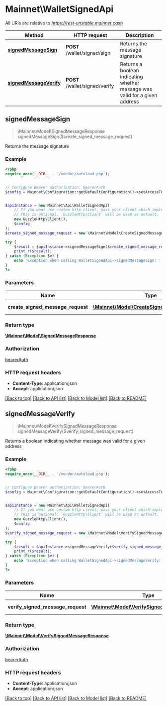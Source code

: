 # Mainnet\WalletSignedApi

All URIs are relative to *https://rest-unstable.mainnet.cash*

Method | HTTP request | Description
------------- | ------------- | -------------
[**signedMessageSign**](WalletSignedApi.md#signedMessageSign) | **POST** /wallet/signed/sign | Returns the message signature
[**signedMessageVerify**](WalletSignedApi.md#signedMessageVerify) | **POST** /wallet/signed/verify | Returns a boolean indicating whether message was valid for a given address



## signedMessageSign

> \Mainnet\Model\SignedMessageResponse signedMessageSign($create_signed_message_request)

Returns the message signature

### Example

```php
<?php
require_once(__DIR__ . '/vendor/autoload.php');


// Configure Bearer authorization: bearerAuth
$config = Mainnet\Configuration::getDefaultConfiguration()->setAccessToken('YOUR_ACCESS_TOKEN');


$apiInstance = new Mainnet\Api\WalletSignedApi(
    // If you want use custom http client, pass your client which implements `GuzzleHttp\ClientInterface`.
    // This is optional, `GuzzleHttp\Client` will be used as default.
    new GuzzleHttp\Client(),
    $config
);
$create_signed_message_request = new \Mainnet\Model\CreateSignedMessageRequest(); // \Mainnet\Model\CreateSignedMessageRequest | Sign a message

try {
    $result = $apiInstance->signedMessageSign($create_signed_message_request);
    print_r($result);
} catch (Exception $e) {
    echo 'Exception when calling WalletSignedApi->signedMessageSign: ', $e->getMessage(), PHP_EOL;
}
?>
```

### Parameters


Name | Type | Description  | Notes
------------- | ------------- | ------------- | -------------
 **create_signed_message_request** | [**\Mainnet\Model\CreateSignedMessageRequest**](../Model/CreateSignedMessageRequest.md)| Sign a message | [optional]

### Return type

[**\Mainnet\Model\SignedMessageResponse**](../Model/SignedMessageResponse.md)

### Authorization

[bearerAuth](../../README.md#bearerAuth)

### HTTP request headers

- **Content-Type**: application/json
- **Accept**: application/json

[[Back to top]](#) [[Back to API list]](../../README.md#documentation-for-api-endpoints)
[[Back to Model list]](../../README.md#documentation-for-models)
[[Back to README]](../../README.md)


## signedMessageVerify

> \Mainnet\Model\VerifySignedMessageResponse signedMessageVerify($verify_signed_message_request)

Returns a boolean indicating whether message was valid for a given address

### Example

```php
<?php
require_once(__DIR__ . '/vendor/autoload.php');


// Configure Bearer authorization: bearerAuth
$config = Mainnet\Configuration::getDefaultConfiguration()->setAccessToken('YOUR_ACCESS_TOKEN');


$apiInstance = new Mainnet\Api\WalletSignedApi(
    // If you want use custom http client, pass your client which implements `GuzzleHttp\ClientInterface`.
    // This is optional, `GuzzleHttp\Client` will be used as default.
    new GuzzleHttp\Client(),
    $config
);
$verify_signed_message_request = new \Mainnet\Model\VerifySignedMessageRequest(); // \Mainnet\Model\VerifySignedMessageRequest | Sign a message

try {
    $result = $apiInstance->signedMessageVerify($verify_signed_message_request);
    print_r($result);
} catch (Exception $e) {
    echo 'Exception when calling WalletSignedApi->signedMessageVerify: ', $e->getMessage(), PHP_EOL;
}
?>
```

### Parameters


Name | Type | Description  | Notes
------------- | ------------- | ------------- | -------------
 **verify_signed_message_request** | [**\Mainnet\Model\VerifySignedMessageRequest**](../Model/VerifySignedMessageRequest.md)| Sign a message | [optional]

### Return type

[**\Mainnet\Model\VerifySignedMessageResponse**](../Model/VerifySignedMessageResponse.md)

### Authorization

[bearerAuth](../../README.md#bearerAuth)

### HTTP request headers

- **Content-Type**: application/json
- **Accept**: application/json

[[Back to top]](#) [[Back to API list]](../../README.md#documentation-for-api-endpoints)
[[Back to Model list]](../../README.md#documentation-for-models)
[[Back to README]](../../README.md)

